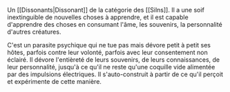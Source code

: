 Un [[Dissonants|Dissonant]] de la catégorie des [[Silns]]. Il a une soif inextinguible de nouvelles choses à apprendre, et il est capable d'apprendre des choses en consumant l'âme, les souvenirs, la personnalité d'autres créatures.

C'est un parasite psychique qui ne tue pas mais dévore petit à petit ses hôtes, parfois contre leur volonté, parfois avec leur consentement non éclairé. Il dévore l'entièreté de leurs souvenirs, de leurs connaissances, de leur personnalité, jusqu'à ce qu'il ne reste qu'une coquille vide alimentée par des impulsions électriques. Il s'auto-construit à partir de ce qu'il perçoit et expérimente de cette manière.